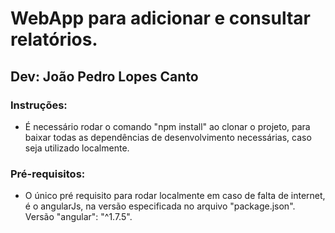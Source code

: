 # WebApp para adicionar e consultar relatórios.

## Dev: João Pedro Lopes Canto

### Instruções:
- É necessário rodar o comando "npm install" ao clonar o projeto, para baixar todas as dependências de desenvolvimento necessárias, 
caso seja utilizado localmente.

### Pré-requisitos:
- O único pré requisito para rodar localmente em caso de falta de internet, é o angularJs, na versão especificada no arquivo "package.json".
Versão "angular": "^1.7.5".

